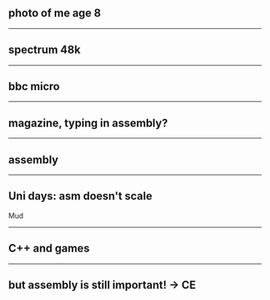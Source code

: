 ## photo of me age 8

---


## spectrum 48k

---

## bbc micro

---

## magazine, typing in assembly?

---

## assembly

---

## Uni days: asm doesn't scale

Mud

---

## C++ and games

---

## but assembly is still important! -> CE